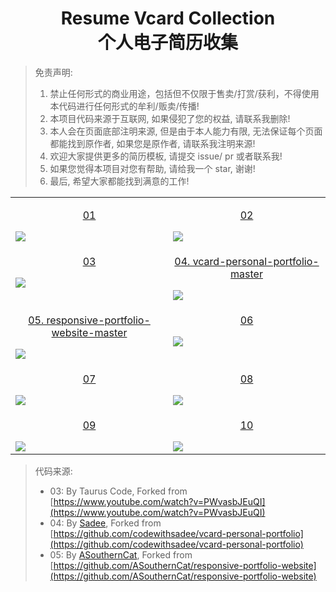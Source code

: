 <div align="center">
    <h1>Resume Vcard Collection<br>个人电子简历收集</h1> 
</div>

> 免责声明:
> 1. 禁止任何形式的商业用途，包括但不仅限于售卖/打赏/获利，不得使用本代码进行任何形式的牟利/贩卖/传播!
> 2. 本项目代码来源于互联网, 如果侵犯了您的权益, 请联系我删除!
> 3. 本人会在页面底部注明来源, 但是由于本人能力有限, 无法保证每个页面都能找到原作者, 如果您是原作者, 请联系我注明来源!
> 4. 欢迎大家提供更多的简历模板, 请提交 issue/ pr 或者联系我!
> 5. 如果您觉得本项目对您有帮助, 请给我一个 star, 谢谢!
> 6. 最后, 希望大家都能找到满意的工作!

<table align="center">
    <!-- 第一行 -->
    <tr>
    <td valign="top" width="50%">
        <a target="_blank" href="https://waite0603.github.io/Resume-vCard-Collection/Web/01/">
            <p align="center">01</p>
            <img src="https://cdn.jsdelivr.net/gh/waite0603/Resume-vCard-Collection/assets/img/web/01.jpg"/>
        </a>
    </td>
    <td valign="top">
        <a target="_blank" href="https://waite0603.github.io/Resume-vCard-Collection/Web/02/">
            <p align="center">02</p>
            <img src="https://cdn.jsdelivr.net/gh/waite0603/Resume-vCard-Collection/assets/img/web/02.jpg"/>
        </a>
    </td>
    </tr>
    <!-- 第二行 -->
    <tr>
    <td valign="top" width="50%">
        <a target="_blank" href="https://waite0603.github.io/Resume-vCard-Collection/Web/03/">
            <p align="center">03</p>
            <img src="https://cdn.jsdelivr.net/gh/waite0603/Resume-vCard-Collection/assets/img/web/03.jpg"/>
        </a>
    </td>
    <td valign="top">
        <a target="_blank" href="https://waite0603.github.io/Resume-vCard-Collection/Web/04/">
            <p align="center">04. vcard-personal-portfolio-master</p>
            <img src="https://cdn.jsdelivr.net/gh/waite0603/Resume-vCard-Collection/assets/img/web/04.jpg"/>
        </a>
    </td>
    </tr>
    <!-- 第三行 -->
    <tr>
    <td valign="top" width="50%">
        <a target="_blank" href="https://waite0603.github.io/Resume-vCard-Collection/Web/05/">
            <p align="center">05. responsive-portfolio-website-master</p>
            <img src="https://cdn.jsdelivr.net/gh/waite0603/Resume-vCard-Collection/assets/img/web/05.jpg"/>
        </a>
    </td>
    <td valign="top">
        <a target="_blank" href="https://waite0603.github.io/Resume-vCard-Collection/Web/06/">
            <p align="center">06</p>
            <img src="https://cdn.jsdelivr.net/gh/waite0603/Resume-vCard-Collection/assets/img/web/06.jpg"/>
        </a>
    </td>
    </tr>
    <!-- 第四行 -->
    <tr>
    <td valign="top" width="50%">
        <a target="_blank" href="https://waite0603.github.io/Resume-vCard-Collection/Web/07/">
            <p align="center">07</p>
            <img src="https://cdn.jsdelivr.net/gh/waite0603/Resume-vCard-Collection/assets/img/web/07.jpg"/>
        </a>
    </td>
    <td valign="top">
        <a target="_blank" href="https://waite0603.github.io/Resume-vCard-Collection/Web/08/">
            <p align="center">08</p>
            <img src="https://cdn.jsdelivr.net/gh/waite0603/Resume-vCard-Collection/assets/img/web/08.jpg"/>
        </a>
    </td>
    </tr>
    <!-- 第五行 -->
    <tr>
    <td valign="top" width="50%">
        <a target="_blank" href="https://waite0603.github.io/Resume-vCard-Collection/Web/09/">
            <p align="center">09</p>
            <img src="https://cdn.jsdelivr.net/gh/waite0603/Resume-vCard-Collection/assets/img/web/09.jpg"/>
        </a>
    </td>
    <td valign="top">
        <a target="_blank" href="https://waite0603.github.io/Resume-vCard-Collection/Web/10/">
            <p align="center">10</p>
            <img src="https://cdn.jsdelivr.net/gh/waite0603/Resume-vCard-Collection/assets/img/web/10.jpg"/>
        </a>
    </td>
    </tr>
</table>

> 代码来源: 
> - 03: By Taurus Code, Forked from [https://www.youtube.com/watch?v=PWvasbJEuQI](https://www.youtube.com/watch?v=PWvasbJEuQI)
> - 04: By [Sadee](https://github.com/codewithsadee), Forked from [https://github.com/codewithsadee/vcard-personal-portfolio](https://github.com/codewithsadee/vcard-personal-portfolio)
> - 05: By [ASouthernCat](https://github.com/ASouthernCat), Forked from [https://github.com/ASouthernCat/responsive-portfolio-website](https://github.com/ASouthernCat/responsive-portfolio-website)